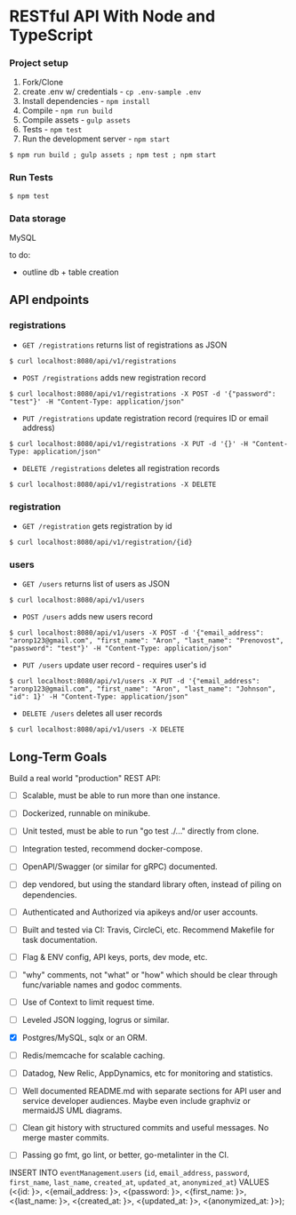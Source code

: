 # RESTful API With Node and TypeScript

### Project setup 

1. Fork/Clone
2. create .env w/ credentials - `cp .env-sample .env`
3. Install dependencies - `npm install`
4. Compile - `npm run build`
5. Compile assets - `gulp assets`
6. Tests - `npm test`
7. Run the development server - `npm start`

```
$ npm run build ; gulp assets ; npm test ; npm start
```

### Run Tests

```
$ npm test
```

### Data storage 

MySQL

to do: 
- outline db + table creation

## API endpoints

### registrations

* `GET /registrations` returns list of registrations as JSON
```
$ curl localhost:8080/api/v1/registrations
```

* `POST /registrations` adds new registration record 
```
$ curl localhost:8080/api/v1/registrations -X POST -d '{"password": "test"}' -H "Content-Type: application/json"
```

* `PUT /registrations` update registration record (requires ID or email address)
```
$ curl localhost:8080/api/v1/registrations -X PUT -d '{}' -H "Content-Type: application/json"
```

* `DELETE /registrations` deletes all registration records 
```
$ curl localhost:8080/api/v1/registrations -X DELETE
```

### registration

* `GET /registration` gets registration by id  
```
$ curl localhost:8080/api/v1/registration/{id}
```

### users

* `GET /users` returns list of users as JSON
```
$ curl localhost:8080/api/v1/users
```

* `POST /users` adds new users record 
```
$ curl localhost:8080/api/v1/users -X POST -d '{"email_address": "aronp123@gmail.com", "first_name": "Aron", "last_name": "Prenovost", "password": "test"}' -H "Content-Type: application/json"
```

* `PUT /users` update user record - requires user's id
```
$ curl localhost:8080/api/v1/users -X PUT -d '{"email_address": "aronp123@gmail.com", "first_name": "Aron", "last_name": "Johnson", "id": 1}' -H "Content-Type: application/json"
```

* `DELETE /users` deletes all user records 
```
$ curl localhost:8080/api/v1/users -X DELETE
```

## Long-Term Goals 
Build a real world "production" REST API: 

* [ ] Scalable, must be able to run more than one instance.

* [ ] Dockerized, runnable on minikube.

* [ ] Unit tested, must be able to run "go test ./..." directly from clone.

* [ ] Integration tested, recommend docker-compose.

* [ ] OpenAPI/Swagger (or similar for gRPC) documented.

* [ ] dep vendored, but using the standard library often, instead of piling on dependencies.

* [ ] Authenticated and Authorized via apikeys and/or user accounts.

* [ ] Built and tested via CI: Travis, CircleCi, etc. Recommend Makefile for task documentation.

* [ ] Flag & ENV config, API keys, ports, dev mode, etc.

* [ ] "why" comments, not "what" or "how" which should be clear through func/variable names and godoc comments.

* [ ] Use of Context to limit request time.

* [ ] Leveled JSON logging, logrus or similar.

* [x] Postgres/MySQL, sqlx or an ORM.

* [ ] Redis/memcache for scalable caching.

* [ ] Datadog, New Relic, AppDynamics, etc for monitoring and statistics.

* [ ] Well documented README.md with separate sections for API user and service developer audiences. Maybe even include graphviz or mermaidJS UML diagrams.

* [ ] Clean git history with structured commits and useful messages. No merge master commits.

* [ ] Passing go fmt, go lint, or better, go-metalinter in the CI.



INSERT INTO `eventManagement`.`users`
(`id`,
`email_address`,
`password`,
`first_name`,
`last_name`,
`created_at`,
`updated_at`,
`anonymized_at`)
VALUES
(<{id: }>,
<{email_address: }>,
<{password: }>,
<{first_name: }>,
<{last_name: }>,
<{created_at: }>,
<{updated_at: }>,
<{anonymized_at: }>);
